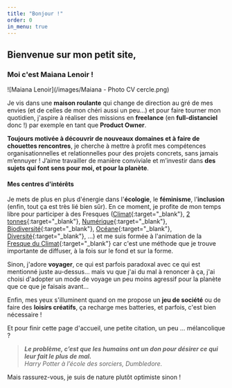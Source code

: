 ```yaml
---
title: "Bonjour !"
order: 0
in_menu: true
---
```

## Bienvenue sur mon petit site,

### Moi c'est Maiana Lenoir !
![Maiana Lenoir](/images/Maiana - Photo CV cercle.png)

Je vis dans une **maison roulante** qui change de direction au gré de mes envies (et de celles de mon chéri aussi un peu...) et pour faire tourner mon quotidien, j'aspire à réaliser des missions en **freelance** (en **full-distanciel** donc !) par exemple en tant que **Product Owner**.

**Toujours motivée à découvrir de nouveaux domaines et à faire de chouettes rencontres**, je cherche à mettre à profit mes compétences organisationnelles et relationnelles pour des projets concrets, sans jamais m’ennuyer ! J’aime travailler de manière conviviale et m’investir dans **des sujets qui font sens pour moi, et pour la planète**.


#### Mes centres d'intérêts
Je mets de plus en plus d'énergie dans l'**écologie**, le **féminisme**, l'**inclusion** (enfin, tout ça est très lié bien sûr).
En ce moment, je profite de mon temps libre pour participer à des Fresques ([Climat](https://fresqueduclimat.org/){:target="_blank"}, [2 tonnes](https://www.2tonnes.org/){:target="_blank"}, [Numérique](https://www.fresquedunumerique.org/){:target="_blank"}, [Biodiversité](https://www.fresquedelabiodiversite.org/){:target="_blank"}, [Océane](https://fresqueoceane.com/){:target="_blank"}, [Diversité](https://fresquedeladiversite.org/){:target="_blank"}, ...) et me suis formée à l'animation de la [Fresque du Climat](https://fresqueduclimat.org/){:target="_blank"} car c'est une méthode que je trouve importante de diffuser, à la fois sur le fond et sur la forme.

Sinon, j'adore **voyager**, ce qui est parfois paradoxal avec ce qui est mentionné juste au-dessus... mais vu que j'ai du mal à renoncer à ça, j'ai choisi d'adopter un mode de voyage un peu moins agressif pour la planète que ce que je faisais avant...

Enfin, mes yeux s'illuminent quand on me propose un **jeu de société** ou de faire des **loisirs créatifs**, ça recharge mes batteries, et parfois, c'est bien nécessaire !
  


Et pour finir cette page d'accueil, une petite citation, un peu ... mélancolique ?  
> **_Le problème, c’est que les humains ont un don pour désirer ce qui leur fait le plus de mal._**  
    _Harry Potter à l’école des sorciers, Dumbledore._

Mais rassurez-vous, je suis de nature plutôt optimiste sinon ! 